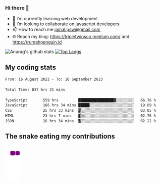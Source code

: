 ### Hi there 👋

<!--
**padepokanpenguin/padepokanpenguin** is a ✨ _special_ ✨ repository because its `README.md` (this file) appears on your GitHub profile.
-->

- 🌱 I’m currently learning  web development
- 👯 I’m looking to collaborate on javascript developers
- 📫 How to reach me jamal.psw@gmail.com
- 🌐 Reach my blog:
   https://tripletwinsco.medium.com/ and
   https://rumahpenguin.id

![Anurag's github stats](https://github-readme-stats.vercel.app/api?username=padepokanpenguin&count_private=true&disable_animations=false&show_icons=true&theme=default)
[![Top Langs](https://github-readme-stats.vercel.app/api/top-langs/?username=padepokanpenguin&theme=default&layout=compact)](https://github.com/padepokanpenguin)

## My coding stats

<!--START_SECTION:waka-->

```txt
From: 16 August 2022 - To: 16 September 2023

Total Time: 837 hrs 21 mins

TypeScript       559 hrs         ████████████████▓░░░░░░░░   66.76 %
JavaScript       166 hrs 34 mins █████░░░░░░░░░░░░░░░░░░░░   19.89 %
CSS              25 hrs 33 mins  ▓░░░░░░░░░░░░░░░░░░░░░░░░   03.05 %
HTML             23 hrs 7 mins   ▓░░░░░░░░░░░░░░░░░░░░░░░░   02.76 %
JSON             18 hrs 34 mins  ▓░░░░░░░░░░░░░░░░░░░░░░░░   02.22 %
```

<!--END_SECTION:waka-->


## The snake eating my contributions
![snake gif](https://github.com/padepokanpenguin/padepokanpenguin/blob/output/github-contribution-grid-snake.gif)
